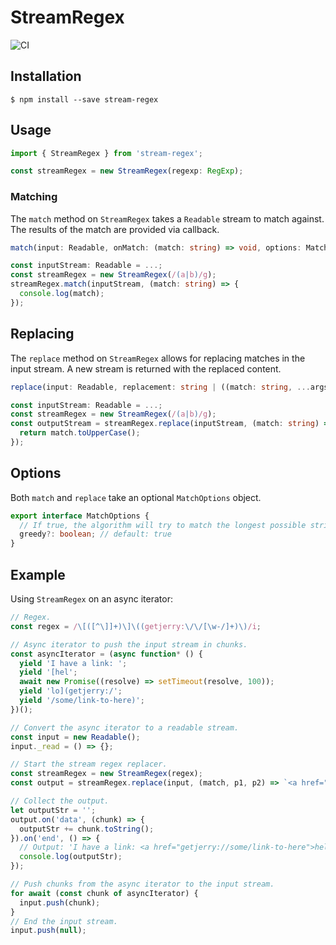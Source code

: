 # StreamRegex

![CI](https://github.com/getjerry/stream-regex/actions/workflows/node.js.yml/badge.svg)

## Installation

```shell
$ npm install --save stream-regex
```

## Usage

```typescript
import { StreamRegex } from 'stream-regex';

const streamRegex = new StreamRegex(regexp: RegExp);
```

### Matching

The `match` method on `StreamRegex` takes a `Readable` stream to match against. The results of the match are provided via callback.

```typescript
match(input: Readable, onMatch: (match: string) => void, options: MatchOptions = {}): void
```
  
```typescript
const inputStream: Readable = ...;
const streamRegex = new StreamRegex(/(a|b)/g);
streamRegex.match(inputStream, (match: string) => {
  console.log(match);
});
```

## Replacing

The `replace` method on `StreamRegex` allows for replacing matches in the input stream. A new stream is returned with the replaced content.

```typescript
replace(input: Readable, replacement: string | ((match: string, ...args: any[]) => string), options: MatchOptions = {}): Readable
```

```typescript
const inputStream: Readable = ...;
const streamRegex = new StreamRegex(/(a|b)/g);
const outputStream = streamRegex.replace(inputStream, (match: string) => {
  return match.toUpperCase();
});
```

## Options

Both `match` and `replace` take an optional `MatchOptions` object.

```typescript
export interface MatchOptions {
  // If true, the algorithm will try to match the longest possible string. If false, it will try to match the shortest possible string.
  greedy?: boolean; // default: true
}
```

## Example

Using `StreamRegex` on an async iterator:

```typescript
// Regex.
const regex = /\[([^\]]+)\]\((getjerry:\/\/[\w-/]+)\)/i;

// Async iterator to push the input stream in chunks.
const asyncIterator = (async function* () {
  yield 'I have a link: ';
  yield '[hel';
  await new Promise((resolve) => setTimeout(resolve, 100));
  yield 'lo](getjerry:/';
  yield '/some/link-to-here)';
})();

// Convert the async iterator to a readable stream.
const input = new Readable();
input._read = () => {};

// Start the stream regex replacer.
const streamRegex = new StreamRegex(regex);
const output = streamRegex.replace(input, (match, p1, p2) => `<a href="${p2}">${p1}</a>`);

// Collect the output.
let outputStr = '';
output.on('data', (chunk) => {
  outputStr += chunk.toString();
}).on('end', () => {
  // Output: 'I have a link: <a href="getjerry://some/link-to-here">hello</a>'
  console.log(outputStr);
});

// Push chunks from the async iterator to the input stream.
for await (const chunk of asyncIterator) {
  input.push(chunk);
}
// End the input stream.
input.push(null);
```
